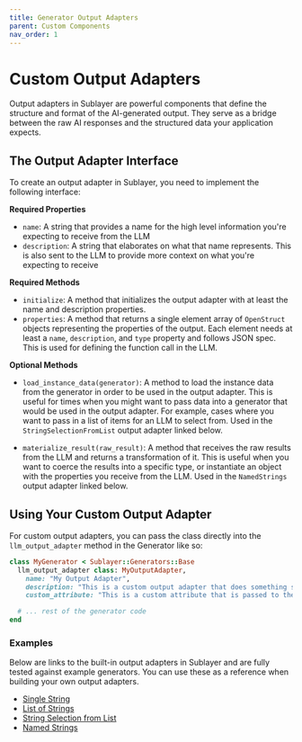 ```yaml
---
title: Generator Output Adapters
parent: Custom Components
nav_order: 1
---
```

# Custom Output Adapters

Output adapters in Sublayer are powerful components that define the structure and format of the AI-generated output. They serve as a bridge between the raw AI responses and the structured data your application expects.

## The Output Adapter Interface

To create an output adapter in Sublayer, you need to implement the following interface:

**Required Properties**
- `name`: A string that provides a name for the high level information you're expecting to receive from the LLM
- `description`: A string that elaborates on what that name represents. This is also sent to the LLM to provide more context on what you're expecting to receive

**Required Methods**
- `initialize`: A method that initializes the output adapter with at least the name and description properties.
- `properties`: A method that returns a single element array of `OpenStruct` objects representing the properties of the output. Each element needs at least a `name`, `description`, and `type` property and follows JSON spec. This is used for defining the function call in the LLM.

**Optional Methods**
- `load_instance_data(generator)`: A method to load the instance data from the generator in order to be used in the output adapter. This is useful for times when you might want to pass data into a generator that would be used in the output adapter. For example, cases where you want to pass in a list of items for an LLM to select from. Used in the `StringSelectionFromList` output adapter linked below.

- `materialize_result(raw_result)`: A method that receives the raw results from the LLM and returns a transformation of it. This is useful when you want to coerce the results into a specific type, or instantiate an object with the properties you receive from the LLM. Used in the `NamedStrings` output adapter linked below.

## Using Your Custom Output Adapter

For custom output adapters, you can pass the class directly into the `llm_output_adapter` method in the Generator like so:

```ruby
class MyGenerator < Sublayer::Generators::Base
  llm_output_adapter class: MyOutputAdapter,
    name: "My Output Adapter",
    description: "This is a custom output adapter that does something special",
    custom_attribute: "This is a custom attribute that is passed to the output adapter"

  # ... rest of the generator code
end
```

### Examples

Below are links to the built-in output adapters in Sublayer and are fully tested against example generators. You can use these as a reference when building your own output adapters.

- [Single String](https://github.com/sublayerapp/sublayer/blob/e57d4e44117cec6e6c0f750d53b499df7bc66ca1/lib/sublayer/components/output_adapters/single_string.rb)
- [List of Strings](https://github.com/sublayerapp/sublayer/blob/e57d4e44117cec6e6c0f750d53b499df7bc66ca1/lib/sublayer/components/output_adapters/list_of_strings.rb)
- [String Selection from List](https://github.com/sublayerapp/sublayer/blob/e57d4e44117cec6e6c0f750d53b499df7bc66ca1/lib/sublayer/components/output_adapters/string_selection_from_list.rb)
- [Named Strings](https://github.com/sublayerapp/sublayer/blob/e57d4e44117cec6e6c0f750d53b499df7bc66ca1/lib/sublayer/components/output_adapters/named_strings.rb)
